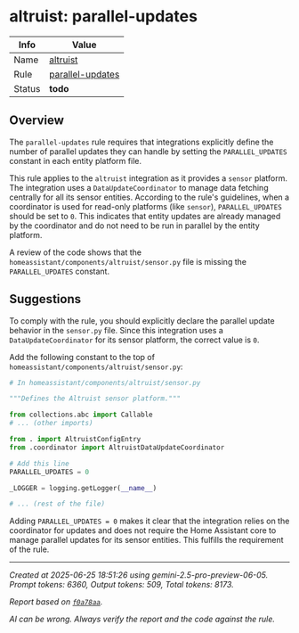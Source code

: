 # altruist: parallel-updates
| Info   | Value                                                                    |
|--------|--------------------------------------------------------------------------|
| Name   | [altruist](https://www.home-assistant.io/integrations/altruist/) |
| Rule   | [parallel-updates](https://developers.home-assistant.io/docs/core/integration-quality-scale/rules/parallel-updates)                                                     |
| Status | **todo**                                                                 |

## Overview
The `parallel-updates` rule requires that integrations explicitly define the number of parallel updates they can handle by setting the `PARALLEL_UPDATES` constant in each entity platform file.

This rule applies to the `altruist` integration as it provides a `sensor` platform. The integration uses a `DataUpdateCoordinator` to manage data fetching centrally for all its sensor entities. According to the rule's guidelines, when a coordinator is used for read-only platforms (like `sensor`), `PARALLEL_UPDATES` should be set to `0`. This indicates that entity updates are already managed by the coordinator and do not need to be run in parallel by the entity platform.

A review of the code shows that the `homeassistant/components/altruist/sensor.py` file is missing the `PARALLEL_UPDATES` constant.

## Suggestions
To comply with the rule, you should explicitly declare the parallel update behavior in the `sensor.py` file. Since this integration uses a `DataUpdateCoordinator` for its sensor platform, the correct value is `0`.

Add the following constant to the top of `homeassistant/components/altruist/sensor.py`:

```python
# In homeassistant/components/altruist/sensor.py

"""Defines the Altruist sensor platform."""

from collections.abc import Callable
# ... (other imports)

from . import AltruistConfigEntry
from .coordinator import AltruistDataUpdateCoordinator

# Add this line
PARALLEL_UPDATES = 0

_LOGGER = logging.getLogger(__name__)

# ... (rest of the file)
```

Adding `PARALLEL_UPDATES = 0` makes it clear that the integration relies on the coordinator for updates and does not require the Home Assistant core to manage parallel updates for its sensor entities. This fulfills the requirement of the rule.

---

_Created at 2025-06-25 18:51:26 using gemini-2.5-pro-preview-06-05. Prompt tokens: 6360, Output tokens: 509, Total tokens: 8173._

_Report based on [`f0a78aa`](https://github.com/home-assistant/core/tree/f0a78aadbe1ed91862f40c87da69b37962c1f0d7)._

_AI can be wrong. Always verify the report and the code against the rule._
